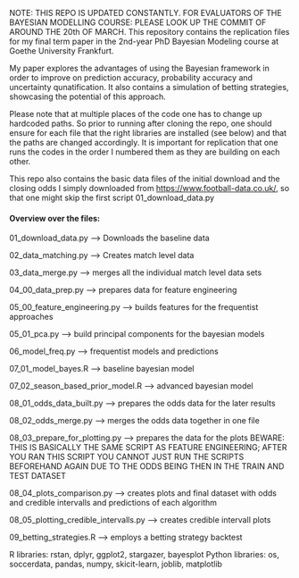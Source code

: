 NOTE: THIS REPO IS UPDATED CONSTANTLY. FOR EVALUATORS OF THE BAYESIAN MODELLING COURSE: PLEASE LOOK UP THE COMMIT OF AROUND THE 20th OF MARCH. 
This repository contains the replication files for my final term paper in the 2nd-year PhD Bayesian Modeling course at Goethe University Frankfurt. 

My paper explores the advantages of using the Bayesian framework in order to improve on prediction accuracy, probability accuracy and uncertainty qunatification. 
It also contains a simulation of betting strategies, showcasing the potential of this approach. 

Please note that at multiple places of the code one has to change up hardcoded paths. So prior to running after cloning the repo, one should ensure for each file that the right libraries are installed (see below) and that
the paths are changed accordingly. 
It is important for replication that one runs the codes in the order I numbered them as they are building on each other. 

This repo also contains the basic data files of the initial download and the closing odds I simply downloaded from https://www.football-data.co.uk/, so that one might skip the first script 01_download_data.py


#### Overview over the files: 

01_download_data.py --> Downloads the baseline data

02_data_matching.py --> Creates match level data

03_data_merge.py --> merges all the individual match level data sets 

04_00_data_prep.py --> prepares data for feature engineering

05_00_feature_engineering.py --> builds features for the frequentist approaches

05_01_pca.py --> build principal components for the bayesian models

06_model_freq.py --> frequentist models and predictions

07_01_model_bayes.R --> baseline bayesian model 

07_02_season_based_prior_model.R --> advanced bayesian model 

08_01_odds_data_built.py --> prepares the odds data for the later results

08_02_odds_merge.py --> merges the odds data together in one file 

08_03_prepare_for_plotting.py --> prepares the data for the plots BEWARE: THIS IS BASICALLY THE SAME SCRIPT AS FEATURE ENGINEERING; AFTER YOU RAN THIS SCRIPT YOU CANNOT JUST RUN THE SCRIPTS BEFOREHAND AGAIN DUE TO THE ODDS BEING THEN IN THE TRAIN AND TEST DATASET

08_04_plots_comparison.py --> creates plots and final dataset with odds and credible intervalls and predictions of each algorithm

08_05_plotting_credible_intervalls.py --> creates credible intervall plots 

09_betting_strategies.R --> employs a betting strategy backtest 


R libraries: rstan, dplyr, ggplot2, stargazer, bayesplot
Python libraries: os, soccerdata, pandas, numpy, skicit-learn, joblib, matplotlib


